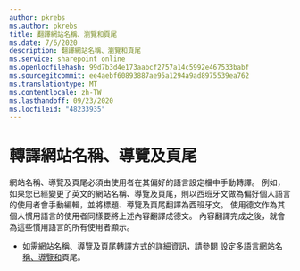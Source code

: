 ```yaml
---
author: pkrebs
ms.author: pkrebs
title: 翻譯網站名稱、瀏覽和頁尾
ms.date: 7/6/2020
description: 翻譯網站名稱、瀏覽和頁尾
ms.service: sharepoint online
ms.openlocfilehash: 99d7b3d4e173aabcf2757a14c5992e467533babf
ms.sourcegitcommit: ee4aebf60893887ae95a1294a9ad8975539ea762
ms.translationtype: MT
ms.contentlocale: zh-TW
ms.lasthandoff: 09/23/2020
ms.locfileid: "48233935"
---
```

# <a name="translate-the-site-name-navigation-and-footers"></a>轉譯網站名稱、導覽及頁尾
網站名稱、導覽及頁尾必須由使用者在其偏好的語言設定檔中手動轉譯。 例如，如果您已經變更了英文的網站名稱、導覽及頁尾，則以西班牙文做為偏好個人語言的使用者會手動編輯，並將標題、導覽及頁尾翻譯為西班牙文。 使用德文作為其個人慣用語言的使用者同樣要將上述內容翻譯成德文。 內容翻譯完成之後，就會為這些慣用語言的所有使用者顯示。  

- 如需網站名稱、導覽及頁尾轉譯方式的詳細資訊，請參閱 [設定多語言網站名稱、導覽和](https://support.office.com/article/create-multilingual-communication-sites-pages-and-news-2bb7d610-5453-41c6-a0e8-6f40b3ed750c#bkmk_muitranslations)頁尾。
